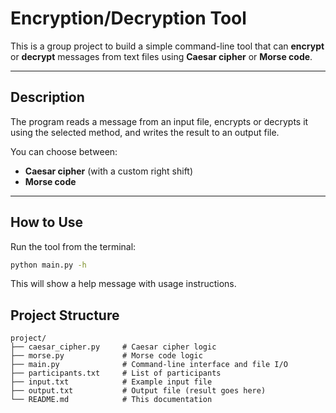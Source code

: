 
# Encryption/Decryption Tool

This is a group project to build a simple command-line tool that can **encrypt** or **decrypt** messages from text files using **Caesar cipher** or **Morse code**.

---

## Description

The program reads a message from an input file, encrypts or decrypts it using the selected method, and writes the result to an output file.

You can choose between:
- **Caesar cipher** (with a custom right shift)
- **Morse code**

---

## How to Use

Run the tool from the terminal:

```bash
python main.py -h
```
This will show a help message with usage instructions.

## Project Structure

```
project/
├── caesar_cipher.py     # Caesar cipher logic
├── morse.py             # Morse code logic
├── main.py              # Command-line interface and file I/O
├── participants.txt     # List of participants
├── input.txt            # Example input file
├── output.txt           # Output file (result goes here)
└── README.md            # This documentation
```
